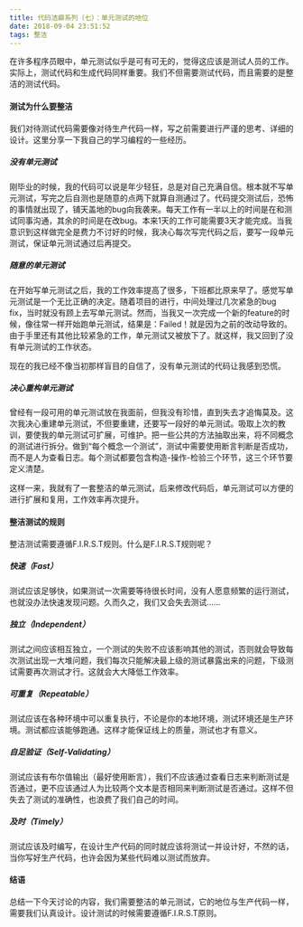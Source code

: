 ```yaml
---
title: 代码洁癖系列（七）：单元测试的地位
date: 2018-09-04 23:51:52
tags: 整洁
---
```


在许多程序员眼中，单元测试似乎是可有可无的，觉得这应该是测试人员的工作。实际上，测试代码和生成代码同样重要。我们不但需要测试代码，而且需要的是整洁的测试代码。<!-- more -->



#### 测试为什么要整洁

我们对待测试代码需要像对待生产代码一样，写之前需要进行严谨的思考、详细的设计。这里分享一下我自己的学习编程的一些经历。



##### 没有单元测试

刚毕业的时候，我的代码可以说是年少轻狂，总是对自己充满自信。根本就不写单元测试，写完之后自测也是随意的点两下就算自测通过了。代码提交测试后，恐怖的事情就出现了，铺天盖地的bug向我袭来。每天工作有一半以上的时间是在和测试同事沟通，其余的时间是在改bug。本来1天的工作可能需要3天才能完成。当我意识到这样做完全是费力不讨好的时候，我决心每次写完代码之后，要写一段单元测试，保证单元测试通过后再提交。



##### 随意的单元测试

在开始写单元测试之后，我的工作效率提高了很多，下班都比原来早了。感觉写单元测试是一个无比正确的决定。随着项目的进行，中间处理过几次紧急的bug fix，当时就没有顾上去写单元测试。然而，当我又一次完成一个新的feature的时候，像往常一样开始跑单元测试，结果是：Failed！就是因为之前的改动导致的。由于手里还有其他比较紧急的工作，单元测试又被放下了。就这样，我又回到了没有单元测试的工作状态。

现在的我已经不像当初那样盲目的自信了，没有单元测试的代码让我感到恐慌。



##### 决心重构单元测试

曾经有一段可用的单元测试放在我面前，但我没有珍惜，直到失去才追悔莫及。这次我决心重建单元测试，不但要重建，还要写一段好的单元测试。吸取上次的教训，要使我的单元测试可扩展，可维护。把一些公共的方法抽取出来，将不同概念的测试进行拆分。做到“每个概念一个测试”，测试中需要使用断言判断是否成功，而不是人为查看日志。每个测试都要包含构造-操作-检验三个环节，这三个环节要定义清楚。

这样一来，我就有了一套整洁的单元测试，后来修改代码后，单元测试可以方便的进行扩展和复用，工作效率再次提升。



#### 整洁测试的规则

整洁测试需要遵循F.I.R.S.T规则。什么是F.I.R.S.T规则呢？

##### 快速（Fast）

测试应该足够快，如果测试一次需要等待很长时间，没有人愿意频繁的运行测试，也就没办法快速发现问题。久而久之，我们又会失去测试……

##### 独立（Independent）

测试之间应该相互独立，一个测试的失败不应该影响其他的测试，否则就会导致每次测试出现一大堆问题，我们每次只能解决最上级的测试暴露出来的问题，下级测试需要再次测试才行。这就会大大降低工作效率。

##### 可重复（Repeatable）

测试应该在各种环境中可以重复执行，不论是你的本地环境，测试环境还是生产环境。测试都应该能够跑通。这样才能保证线上的质量，测试也才有意义。

##### 自足验证（Self-Validating）

测试应该有布尔值输出（最好使用断言），我们不应该通过查看日志来判断测试是否通过，更不应该通过人为比较两个文本是否相同来判断测试是否通过。这样不但失去了测试的准确性，也浪费了我们自己的时间。

##### 及时（Timely）

测试应该及时编写，在设计生产代码的同时就应该将测试一并设计好，不然的话，当你写好生产代码，也许会因为某些代码难以测试而放弃。



#### 结语

总结一下今天讨论的内容，我们需要整洁的单元测试，它的地位与生产代码一样，需要我们认真设计。设计测试的时候需要遵循F.I.R.S.T原则。